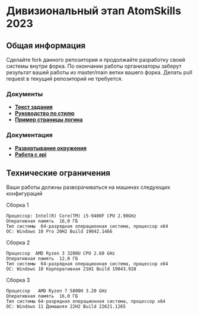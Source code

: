 # Дивизиональный этап AtomSkills 2023

## Общая информация

Сделайте fork данного репозитория и продолжайте разработку своей системы внутри форка. По окончании работы организаторы заберут результат вашей работы из master/main ветки вашего форка.
Делать pull request в текущий репозиторий не требуется.

### Документы

- [**Текст задания**](./%D0%97%D0%B0%D0%B4%D0%B0%D0%BD%D0%B8%D0%B5.pdf)
- [**Руководство по стилю**](./%D0%A0%D1%83%D0%BA%D0%BE%D0%B2%D0%BE%D0%B4%D1%81%D1%82%D0%B2%D0%BE_%D0%BF%D0%BE_%D1%81%D1%82%D0%B8%D0%BB%D1%8E.pdf)
- [**Пример страницы логина**](./%D0%9F%D1%80%D0%B8%D0%BC%D0%B5%D1%80_%D1%81%D1%82%D1%80%D0%B0%D0%BD%D0%B8%D1%86%D0%B8_%D0%BB%D0%BE%D0%B3%D0%B8%D0%BD%D0%B0.jpg)

### Документация

- [**Развертывание окружения**](./environment_deploy.md)
- [**Работа с api**](./api_doc.md)

## Технические ограничения

Ваши работы должны разворачиваться на машинах следующих конфигураций

Сборка 1

```
Процессор: Intel(R) Core(TM) i5-9400F CPU 2.90GHz
Оперативная память  16,0 ГБ
Тип системы  64-разрядная операционная система, процессор x64
ОС: Windows 10 Pro 20H2 Build 19042.1466
```

Сборка 2

```
Процессор  AMD Ryzen 3 3200U CPU 2.60 GHz
Оперативная память  12,0 ГБ
Тип системы  64-разрядная операционная система, процессор x64
ОС: Windows 10 Корпоративная 21H1 Build 19043.928
```

Сборка 3

```
Процессор	AMD Ryzen 7 5800H 3.20 GHz
Оперативная память	16,0 ГБ
Тип системы	64-разрядная операционная система, процессор x64
ОС: Windows 11 Домашняя 22H2 Build 22621.1265
```
